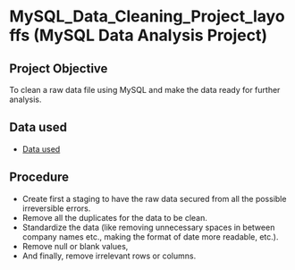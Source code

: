 # MySQL_Data_Cleaning_Project_layoffs (MySQL Data Analysis Project)
## Project Objective
To clean a raw data file using MySQL and make the data ready for further analysis.
## Data used
- <a href = "https://github.com/pagonzales/MySQL_Data_Cleaning_Project_layoffs/blob/main/layoffs%20raw%20data.csv">Data used</a>
## Procedure
- Create first a staging to have the raw data secured from all the possible irreversible errors.
- Remove all the duplicates for the data to be clean.
- Standardize the data (like removing unnecessary spaces in between company names etc., making the format of date more readable, etc.).
- Remove null or blank values,
- And finally, remove irrelevant rows or columns.
